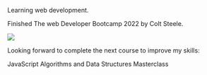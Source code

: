 Learning web development.

Finished The web Developer Bootcamp 2022 by Colt Steele.

<img src="https://udemy-certificate.s3.amazonaws.com/image/UC-a7a2691d-3451-4633-8663-6580b2e83f77.jpg?v=1676033322000">


Looking forward to complete the next course to improve my skills:

JavaScript Algorithms and Data Structures Masterclass



